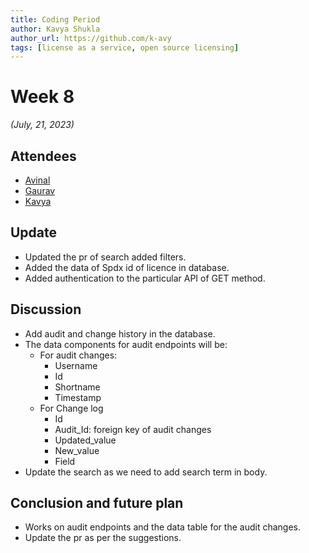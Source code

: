 ```yaml
---
title: Coding Period 
author: Kavya Shukla
author_url: https://github.com/k-avy
tags: [license as a service, open source licensing]
---
```


<!--
SPDX-License-Identifier: CC-BY-SA-4.0

SPDX-FileCopyrightText: 2023 Kavya Shukla <kavyuushukla59@gmail.com>
-->

# Week 8

*(July, 21, 2023)*

## Attendees

* [Avinal](https://github.com/avinal)
* [Gaurav](https://github.com/GMishx)
* [Kavya](https://github.com/k-avy)
  
## Update

* Updated the pr of search added filters.
* Added the data of Spdx id of licence in database.
* Added authentication to the particular API of GET method.

## Discussion

* Add audit and change history in the database.
* The data components for audit endpoints will be:
  * For audit changes:
    * Username
    * Id
    * Shortname
    * Timestamp
  * For Change log
    * Id
    * Audit_Id: foreign key of audit changes
    * Updated_value
    * New_value
    * Field
* Update the search as we need to add search term in body.

## Conclusion and future plan

* Works on audit endpoints and the data table for the audit changes.
* Update the pr as per the suggestions.
